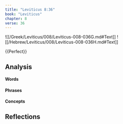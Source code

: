 ```yaml
---
title: "Leviticus 8:36"
book: "Leviticus"
chapter: 8
verse: 36
---
```

![[/Greek/Leviticus/008/Leviticus-008-036G.md#Text]]
![[/Hebrew/Leviticus/008/Leviticus-008-036H.md#Text]]

{{Perfect}}

## Analysis

#### Words

#### Phrases

#### Concepts

## Reflections
